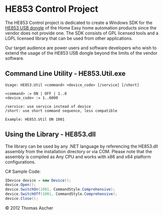 # HE853 Control Project

The HE853 Control project is dedicated to create a Windows SDK for the [HE853 USB dongle](http://service.smartwares.eu/en-us/product/10.036.05/he853-he-comp-usb-netwerk-dongle.aspx) of the Home Easy home automation products since the vendor does not provide one. The SDK consists of GPL licensed tools and a LGPL licensed library that can be used from other applications.

Our target audience are power users and software developers who wish to extend the usage of the HE853 USB dongle beyond the limits of the vendor software.

## Command Line Utility - HE853.Util.exe

```
Usage: HE853.Util <command> <device_code> [/service] [/short]

<command> := ON | OFF | 1..8
<device_code> := 1..6000

/service: use service instead of device
/short: use short command sequence, less compatible

Example: HE853.Util ON 1001
```

## Using the Library - HE853.dll

The library can be used by any .NET language by referencing the HE853.dll assembly from the installation directory or via COM. Please note that the assembly is compiled as Any CPU and works with x86 and x64 platform configurations.

C# Sample Code:

```csharp
IDevice device = new Device();
device.Open();
device.SwitchOn(1001, CommandStyle.Comprehensive);
device.SwitchOff(1001, CommandStyle.Comprehensive);
device.Close();
```

© 2012 Thomas Ascher
